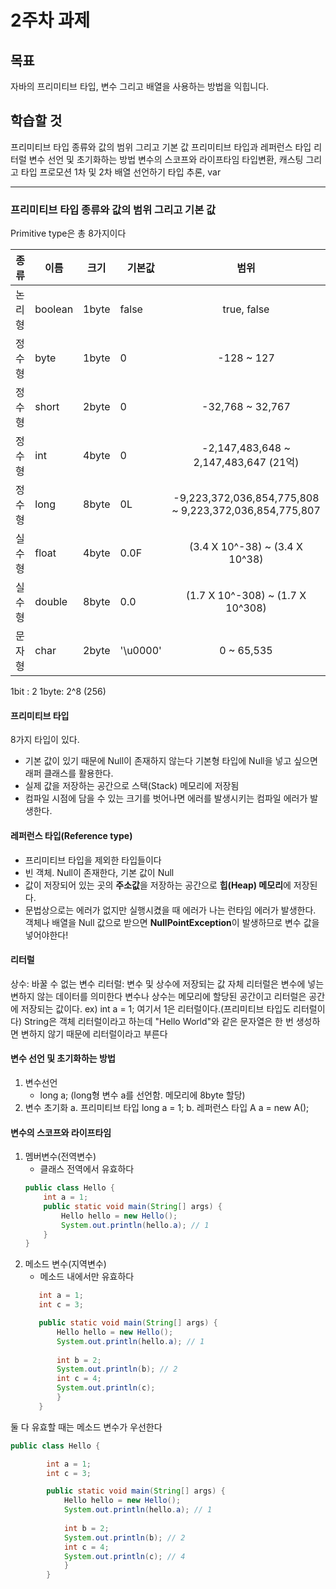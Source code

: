 
# 2주차 과제
## 목표
자바의 프리미티브 타입, 변수 그리고 배열을 사용하는 방법을 익힙니다.

## 학습할 것
프리미티브 타입 종류와 값의 범위 그리고 기본 값
프리미티브 타입과 레퍼런스 타입
리터럴
변수 선언 및 초기화하는 방법
변수의 스코프와 라이프타임
타입변환, 캐스팅 그리고 타입 프로모션
1차 및 2차 배열 선언하기
타입 추론, var

----
### 프리미티브 타입 종류와 값의 범위 그리고 기본 값
Primitive type은 총 8가지이다

| 종류 | 이름|크기| 기본값|  범위| 
|------|----|---|--| :-------:| 
|   논리형     |  boolean |  1byte   |  false  |   true, false      |     
|   정수형     |  byte   | 1byte  |   0  |   -128 ~ 127     |
|   정수형     |  short    | 2byte |  0   |    -32,768 ~ 32,767    |  
|   정수형     |  int    | 4byte |   0  |   -2,147,483,648 ~ 2,147,483,647  (21억)   |  
|   정수형     |  long| 8byte  |  0L   |     -9,223,372,036,854,775,808 ~ 9,223,372,036,854,775,807   |  
|   실수형     | float    | 4byte  |   0.0F  |     (3.4 X 10^-38) ~ (3.4 X 10^38)   |  
|   실수형     | double    | 8byte  |  0.0   |   (1.7 X 10^-308) ~ (1.7 X 10^308)     |  
|   문자형     |  char   |  2byte |  '\u0000'   |  0 ~ 65,535      |  

1bit : 2
1byte: 2^8  (256)



#### 프리미티브 타입
8가지 타입이 있다.
- 기본 값이 있기 때문에 Null이 존재하지 않는다 기본형 타입에 Null을 넣고 싶으면 래퍼 클래스를 활용한다.
- 실제 값을 저장하는 공간으로 스택(Stack) 메모리에 저장됨
- 컴파일 시점에 담을 수 있는 크기를 벗어나면 에러를 발생시키는 컴파일 에러가 발생한다. 

#### 레퍼런스 타입(Reference type)
- 프리미티브 타입을 제외한 타입들이다
- 빈 객체. Null이 존재한다, 기본 값이 Null
- 값이 저장되어 있는 곳의 <b>주소값</b>을 저장하는 공간으로 <b>힙(Heap) 메모리</b>에 저장된다.
- 문법상으로는 에러가 없지만 실행시켰을 때 에러가 나는 런타임 에러가 발생한다. 객체나 배열을 Null 값으로 받으면 <b>NullPointException</b>이 발생하므로 변수 값을 넣어야한다!


#### 리터럴
상수: 바꿀 수 없는 변수
리터럴: 변수 및 상수에 저장되는 값 자체
리터럴은 변수에 넣는 변하지 않는 데이터를 의미한다
변수나 상수는 메모리에 할당된 공간이고 리터럴은 공간에 저장되는 값이다.
ex) int a = 1;
여기서 1은 리터럴이다.(프리미티브 타입도 리터럴이다)
String은 객체 리터럴이라고 하는데  "Hello World"와 같은 문자열은 한 번 생성하면 변하지 않기 때문에 리터럴이라고 부른다


####   변수 선언 및 초기화하는 방법
1. 변수선언
	- long a; (long형 변수 a를 선언함. 메모리에 8byte 할당)
2. 변수 초기화
	a. 프리미티브 타입 long a = 1;
	b. 레퍼런스 타입 A a = new A();

####   변수의 스코프와 라이프타임
1. 멤버변수(전역변수)
	- 클래스 전역에서 유효하다
	```java 
	public class Hello {
		int a = 1;
		public static void main(String[] args) {
			Hello hello = new Hello();
			System.out.println(hello.a); // 1
		}
	}
	```
2. 메소드 변수(지역변수)
	- 메소드 내에서만 유효하다
	 ```java public class Hello {
		int a = 1;
		int c = 3;

		public static void main(String[] args) {
			Hello hello = new Hello();
			System.out.println(hello.a); // 1
			
			int b = 2;
			System.out.println(b); // 2
			int c = 4;
			System.out.println(c);
			}
		}
	```

둘 다 유효할 때는 메소드 변수가 우선한다
````java
public class Hello {

		int a = 1;
		int c = 3;

		public static void main(String[] args) {
			Hello hello = new Hello();
			System.out.println(hello.a); // 1
			
			int b = 2;
			System.out.println(b); // 2
			int c = 4;
			System.out.println(c); // 4
			}
		} 
 ````